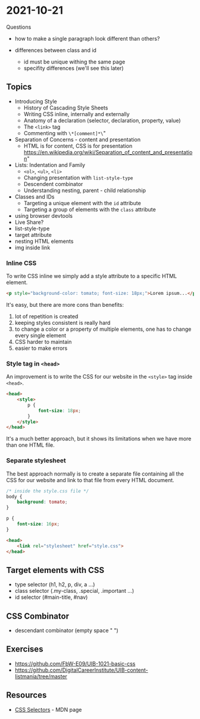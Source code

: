 # 2021-10-21


Questions

- how to make a single paragraph look different than others?

- differences between class and id
  - id must be unique withing the same page
  - specifity differences (we'll see this later)


## Topics

- Introducing Style
    - History of Cascading Style Sheets
    - Writing CSS inline, internally and externally
    - Anatomy of a declaration (selector, declaration, property, value)
    - The `<link>` tag
    - Commenting with `\*[comment]*\`"
- Separation of Concerns - content and presentation
    - HTML is for content, CSS is for presentation
    https://en.wikipedia.org/wiki/Separation_of_content_and_presentation"
- Lists: Indentation and Family
    - `<ol>`, `<ul>`, `<li>`
    - Changing presentation with `list-style-type`
    - Descendent combinator
    - Understanding nesting, parent - child relationship
- Classes and IDs
    - Targeting a unique element with the `id` attribute
    - Targeting a group of elements with the `class` attribute
- using browser devtools
- Live Share?
- list-style-type
- target attribute
- nesting HTML elements
- img inside link


### Inline CSS

To write CSS inline we simply add a style attribute to a specific HTML element.

```html
<p style="background-color: tomato; font-size: 18px;">Lorem ipsum...</p>
```

It's easy, but there are more cons than benefits:

1. lot of repetition is created
2. keeping styles consistent is really hard
3. to change a color or a property of multiple elements, one has to change  every single element
4. CSS harder to maintain
5. easier to make errors

### Style tag in `<head>`

An improvement is to write the CSS for our website in the `<style>` tag inside `<head>`.

```html
<head>
    <style>
        p {
            font-size: 18px;
        }
    </style>
</head>
```

It's a much better approach, but it shows its limitations when we have more than one HTML file.

### Separate stylesheet

The best approach normally is to create a separate file containing all the CSS for our website and link to that file from every HTML document.

```css
/* inside the style.css file */
body {
    background: tomato;
}

p {
    font-size: 16px;
}
```

```html
<head>
    <link rel="stylesheet" href="style.css">
</head>
```


## Target elements with CSS

- type selector (h1, h2, p, div, a ...)
- class selector (.my-class, .special, .important ...)
- id selector (#main-title, #nav)

## CSS Combinator

- descendant combinator (empty space " ")

## Exercises

- https://github.com/FbW-E09/UIB-1021-basic-css
- https://github.com/DigitalCareerInstitute/UIB-content-listmania/tree/master

## Resources

- [CSS Selectors](https://developer.mozilla.org/en-US/docs/Web/CSS/CSS_Selectors) - MDN page